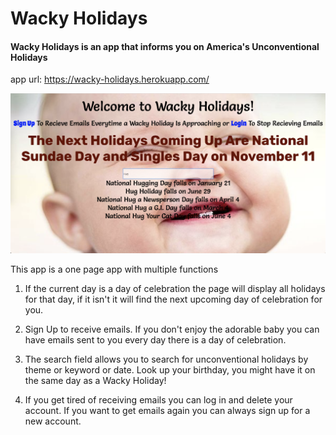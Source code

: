# Wacky Holidays

#### Wacky Holidays is an app that informs you on America's Unconventional Holidays

app url: https://wacky-holidays.herokuapp.com/

![Alt text](./app/assets/images/root_page.png?raw=true)

This app is a one page app with multiple functions

  1. If the current day is a day of celebration the page will display all holidays for that day, if it isn't it will find the next upcoming day of celebration for you.
  
  2. Sign Up to receive emails. If you don't enjoy the adorable baby you can have emails sent to you every day there is a day of celebration.
  
  3. The search field allows you to search for unconventional holidays by theme or keyword or date. Look up your birthday, you might have it on the same day as a Wacky Holiday!
  
  4. If you get tired of receiving emails you can log in and delete your account. If you want to get emails again you can always sign up for a new account.
  
 

  

